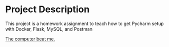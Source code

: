 # Project Description
This project is a homework assignment to teach how to get Pycharm setup with Docker, Flask, MySQL, and Postman



[The computer beat me.](screenshots/Screenshot%20(57).png)


